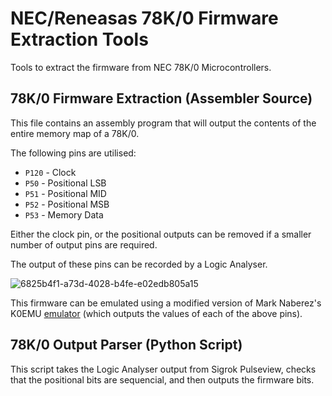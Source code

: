 # NEC/Reneasas 78K/0 Firmware Extraction Tools
Tools to extract the firmware from NEC 78K/0 Microcontrollers.

## 78K/0 Firmware Extraction (Assembler Source)
This file contains an assembly program that will output the contents of the entire memory map of a 78K/0.

The following pins are utilised:
- ```P120``` - Clock
- ```P50``` - Positional LSB
- ```P51``` - Positional MID
- ```P52``` - Positional MSB
- ```P53``` - Memory Data

Either the clock pin, or the positional outputs can be removed if a smaller number of output pins are required.

The output of these pins can be recorded by a Logic Analyser.

![6825b4f1-a73d-4028-b4fe-e02edb805a15](https://github.com/user-attachments/assets/fbf18e43-c0a0-47dc-801f-cf46ec88b499)

This firmware can be emulated using a modified version of Mark Naberez's K0EMU [emulator](https://github.com/psxjt5/k0emu) (which outputs the values of each of the above pins).

## 78K/0 Output Parser (Python Script)

This script takes the Logic Analyser output from Sigrok Pulseview, checks that the positional bits are sequencial, and then outputs the firmware bits.

